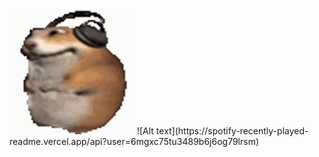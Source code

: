 <img src="assets/hamsterBailando.gif" alt="Hamster Bailando" width="200" height="200">
![Alt text](https://spotify-recently-played-readme.vercel.app/api?user=6mgxc75tu3489b6j6og79lrsm)
